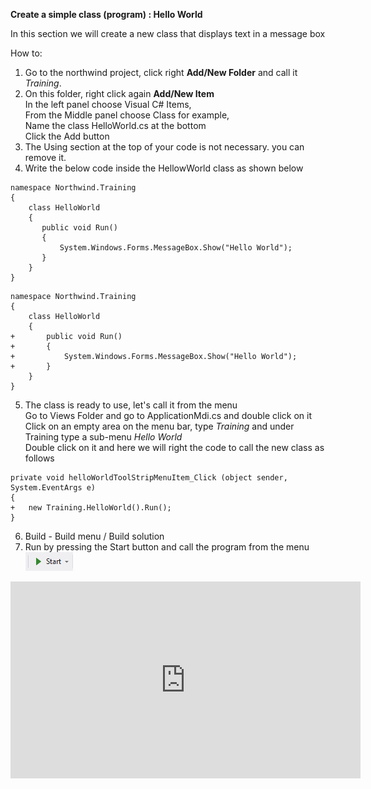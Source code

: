 ﻿**Create a simple class (program) : Hello World**

In this section we will create a new class that displays text in a message box

How to:  

1. Go to the northwind project, click right **Add/New Folder** and call it *Training*.  
2. On this folder, right click again **Add/New Item**  
In the left panel choose  Visual C# Items,   
From the Middle panel choose Class for example,  
Name the class HelloWorld.cs at the bottom  
Click the Add button  
3. The Using section at the top of your code is not necessary. you can remove it.  
4. Write the below code inside the HellowWorld class as shown below  
 
<pre data-line="5-8" class="language-csdiff line-numbers"><code>namespace Northwind.Training
{
	class HelloWorld
	{
       public void Run()
       {
           System.Windows.Forms.MessageBox.Show("Hello World");
       }     
	}
}
</code></pre>

```csdiff+line-numbers
namespace Northwind.Training
{
	class HelloWorld
	{
+       public void Run()
+       {
+           System.Windows.Forms.MessageBox.Show("Hello World");
+       }     
	}
}
```

5. The class is ready to use, let's call it from the menu  
Go to Views Folder and go to ApplicationMdi.cs and double click on it  
Click on an empty area on the menu bar, type *Training* and under Training type a sub-menu *Hello World*  
Double click on it and here we will right the code to call the new class as follows  
```csdiff+line-numbers
private void helloWorldToolStripMenuItem_Click (object sender, System.EventArgs e)
{
+   new Training.HelloWorld().Run();	
}
```

6. Build - Build menu / Build solution  
7. Run by pressing the Start button and call the program from the menu ![start button](start_button.png)  


<iframe width="560" height="315" src="https://www.youtube.com/embed/CNElgYn_zgA" frameborder="0" allowfullscreen></iframe>

